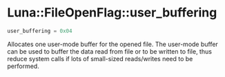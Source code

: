 # Luna::FileOpenFlag::user_buffering

```c++
user_buffering = 0x04
```

Allocates one user-mode buffer for the opened file. The user-mode buffer can be used to buffer the data read from file or to be written to file, thus reduce system calls if lots of small-sized reads/writes need to be performed. 

